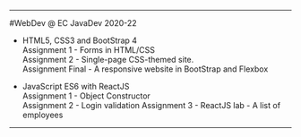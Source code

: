 -------------------------------------------------
#WebDev @ EC JavaDev 2020-22

- HTML5, CSS3 and BootStrap 4\
  Assignment 1 - Forms in HTML/CSS\
  Assignment 2 - Single-page CSS-themed site.\
  Assignment Final - A responsive website in BootStrap and Flexbox

- JavaScript ES6 with ReactJS\
  Assignment 1 - Object Constructor\
  Assignment 2 - Login validation
  Assignment 3 - ReactJS lab - A list of employees
  
-------------------------------------------------
